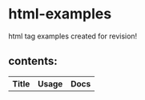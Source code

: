 # html-examples
html tag examples
created for revision!
## contents:
<table>
    <tr>
        <th>Title</th>
        <th>Usage</th>
        <th>Docs</th>
    </tr>
</table>